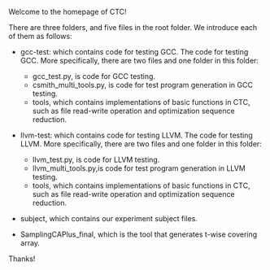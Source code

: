 Welcome to the homepage of CTC!

There are three folders, and five files in the root folder. We introduce each of them as follows:

- gcc-test: which contains code for testing GCC. The code for testing GCC. More specifically, there are two files and one folder in this folder:
  - gcc_test.py, is code for GCC testing.
  - csmith_multi_tools.py, is code for test program generation in GCC testing.
  - tools, which contains implementations of basic functions in CTC, such as file read-write operation and optimization sequence reduction.

- llvm-test: which contains code for testing LLVM. The code for testing LLVM. More specifically, there are two files and one folder in this folder:
  - llvm_test.py, is code for LLVM testing.
  - llvm_multi_tools.py,is code for test program generation in LLVM testing.
  - tools, which contains implementations of basic functions in CTC, such as file read-write operation and optimization sequence reduction.

- subject, which contains our experiment subject files. 

- SamplingCAPlus_final, which is the tool that generates t-wise covering array.

Thanks!